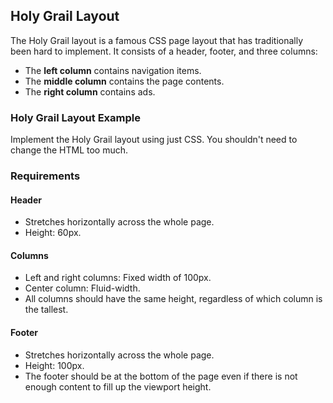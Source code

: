 ## Holy Grail Layout

The Holy Grail layout is a famous CSS page layout that has traditionally been hard to implement. It consists of a header, footer, and three columns:

- The **left column** contains navigation items.
- The **middle column** contains the page contents.
- The **right column** contains ads.

### Holy Grail Layout Example

Implement the Holy Grail layout using just CSS. You shouldn't need to change the HTML too much.

### Requirements

#### Header
- Stretches horizontally across the whole page.
- Height: 60px.

#### Columns
- Left and right columns: Fixed width of 100px.
- Center column: Fluid-width.
- All columns should have the same height, regardless of which column is the tallest.

#### Footer
- Stretches horizontally across the whole page.
- Height: 100px.
- The footer should be at the bottom of the page even if there is not enough content to fill up the viewport height.
